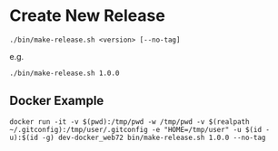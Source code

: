 # Create New Release

    ./bin/make-release.sh <version> [--no-tag]

e.g.

    ./bin/make-release.sh 1.0.0

## Docker Example

    docker run -it -v $(pwd):/tmp/pwd -w /tmp/pwd -v $(realpath ~/.gitconfig):/tmp/user/.gitconfig -e "HOME=/tmp/user" -u $(id -u):$(id -g) dev-docker_web72 bin/make-release.sh 1.0.0 --no-tag
